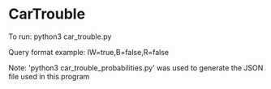 # CarTrouble

To run: python3 car_trouble.py

Query format example: IW=true,B=false,R=false

Note: 'python3 car_trouble_probabilities.py' was used to generate the JSON file used in this program





